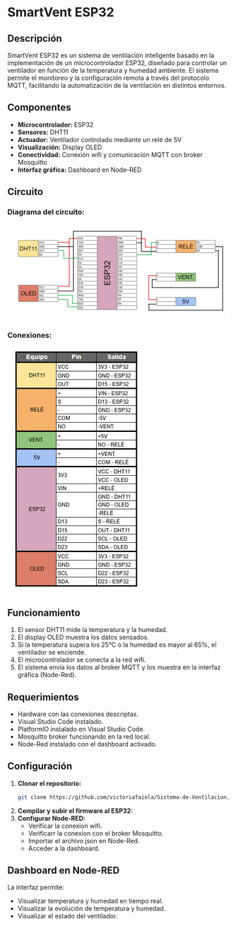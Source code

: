 # SmartVent ESP32

## Descripción
SmartVent ESP32 es un sistema de ventilación inteligente basado en la implementación de un microcontrolador ESP32, diseñado para controlar un ventilador en función de la temperatura y humedad ambiente. El sistema permite el monitoreo y la configuración remota a través del protocolo MQTT, facilitando la automatización de la ventilación en distintos entornos.

## Componentes
- **Microcontrolador:** ESP32
- **Sensores:** DHT11 
- **Actuador:** Ventilador controlado mediante un relé de 5V
- **Visualización:** Display OLED 
- **Conectividad:** Conexión wifi y comunicación MQTT con broker Mosquitto
- **Interfaz gráfica:** Dashboard en Node-RED

## Circuito
### Diagrama del circuito:
![Diagrama del circuito](images/Circuit.png)

### Conexiones:
![Conexiones](images/Connections.png)

## Funcionamiento
1. El sensor DHT11 mide la temperatura y la humedad.
2. El display OLED muestra los datos sensados.
3. Si la temperatura supera los 25°C o la humedad es mayor al 65%, el ventilador se enciende.
4. El microcontrolador se conecta a la red wifi.
5. El sistema envía los datos al broker MQTT y los muestra en la interfaz gráfica (Node-Red).

## Requerimientos
- Hardware con las conexiones descriptas.
- Visual Studio Code instalado.
- PlatformIO instalado en Visual Studio Code.
- Mosquitto broker funcionando en la red local.
- Node-Red instalado con el dashboard activado.

## Configuración
1. **Clonar el repositorio:**
   ```sh
   git clone https://github.com/victoriafaiola/Sistema-de-Ventilacion.git
   ```
2. **Compilar y subir el firmware al ESP32:**
3. **Configurar Node-RED:**
   - Verificar la conexion wifi.
   - Verificarr la conexion con el broker Mosquitto.
   - Importar el archivo json en Node-Red.
   - Acceder a la dashboard.

## Dashboard en Node-RED
La interfaz permite:
- Visualizar temperatura y humedad en tiempo real.
- Visualizar la evolución de temperatura y humedad.
- Visualizar el estado del ventilador.
